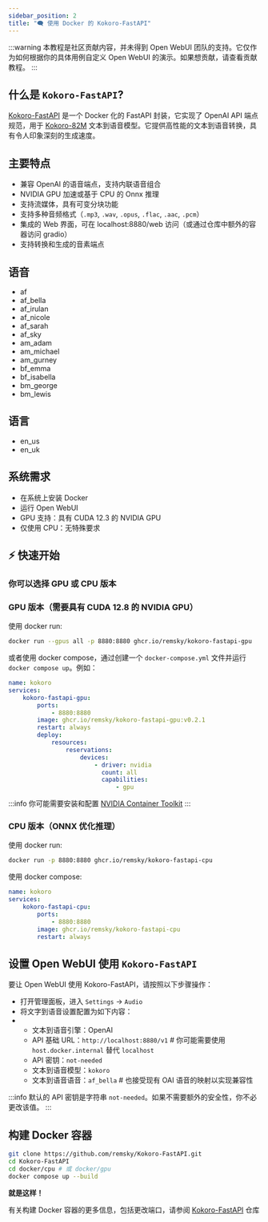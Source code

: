 ```yaml
---
sidebar_position: 2
title: "🗨️ 使用 Docker 的 Kokoro-FastAPI"
---
```


:::warning
本教程是社区贡献内容，并未得到 Open WebUI 团队的支持。它仅作为如何根据你的具体用例自定义 Open WebUI 的演示。如果想贡献，请查看贡献教程。
:::

## 什么是 `Kokoro-FastAPI`?

[Kokoro-FastAPI](https://github.com/remsky/Kokoro-FastAPI) 是一个 Docker 化的 FastAPI 封装，它实现了 OpenAI API 端点规范，用于 [Kokoro-82M](https://huggingface.co/hexgrad/Kokoro-82M) 文本到语音模型。它提供高性能的文本到语音转换，具有令人印象深刻的生成速度。

## 主要特点

- 兼容 OpenAI 的语音端点，支持内联语音组合
- NVIDIA GPU 加速或基于 CPU 的 Onnx 推理
- 支持流媒体，具有可变分块功能
- 支持多种音频格式（`.mp3`, `.wav`, `.opus`, `.flac`, `.aac`, `.pcm`）
- 集成的 Web 界面，可在 localhost:8880/web 访问（或通过仓库中额外的容器访问 gradio）
- 支持转换和生成的音素端点

## 语音

- af
- af_bella
- af_irulan
- af_nicole
- af_sarah
- af_sky
- am_adam
- am_michael
- am_gurney
- bf_emma
- bf_isabella
- bm_george
- bm_lewis

## 语言

- en_us
- en_uk

## 系统需求

- 在系统上安装 Docker
- 运行 Open WebUI
- GPU 支持：具有 CUDA 12.3 的 NVIDIA GPU
- 仅使用 CPU：无特殊要求

## ⚡️ 快速开始

### 你可以选择 GPU 或 CPU 版本

### GPU 版本（需要具有 CUDA 12.8 的 NVIDIA GPU）

使用 docker run:

```bash
docker run --gpus all -p 8880:8880 ghcr.io/remsky/kokoro-fastapi-gpu
```

或者使用 docker compose，通过创建一个 `docker-compose.yml` 文件并运行 `docker compose up`。例如：

```yaml
name: kokoro
services:
    kokoro-fastapi-gpu:
        ports:
            - 8880:8880
        image: ghcr.io/remsky/kokoro-fastapi-gpu:v0.2.1
        restart: always
        deploy:
            resources:
                reservations:
                    devices:
                        - driver: nvidia
                          count: all
                          capabilities:
                              - gpu
```

:::info
你可能需要安装和配置 [NVIDIA Container Toolkit](https://docs.nvidia.com/datacenter/cloud-native/container-toolkit/latest/install-guide.html)
:::

### CPU 版本（ONNX 优化推理）

使用 docker run:

```bash
docker run -p 8880:8880 ghcr.io/remsky/kokoro-fastapi-cpu
```

使用 docker compose:

```yaml
name: kokoro
services:
    kokoro-fastapi-cpu:
        ports:
            - 8880:8880
        image: ghcr.io/remsky/kokoro-fastapi-cpu
        restart: always
```

## 设置 Open WebUI 使用 `Kokoro-FastAPI`

要让 Open WebUI 使用 Kokoro-FastAPI，请按照以下步骤操作：

- 打开管理面板，进入 `Settings` -> `Audio`
- 将文字到语音设置配置为如下内容：
- - 文本到语音引擎：OpenAI
  - API 基础 URL：`http://localhost:8880/v1` # 你可能需要使用 `host.docker.internal` 替代 `localhost`
  - API 密钥：`not-needed`
  - 文本到语音模型：`kokoro`
  - 文本到语音语音：`af_bella` # 也接受现有 OAI 语音的映射以实现兼容性

:::info
默认的 API 密钥是字符串 `not-needed`。如果不需要额外的安全性，你不必更改该值。
:::

## 构建 Docker 容器

```bash
git clone https://github.com/remsky/Kokoro-FastAPI.git
cd Kokoro-FastAPI
cd docker/cpu # 或 docker/gpu
docker compose up --build
```

**就是这样！**

有关构建 Docker 容器的更多信息，包括更改端口，请参阅 [Kokoro-FastAPI](https://github.com/remsky/Kokoro-FastAPI) 仓库
